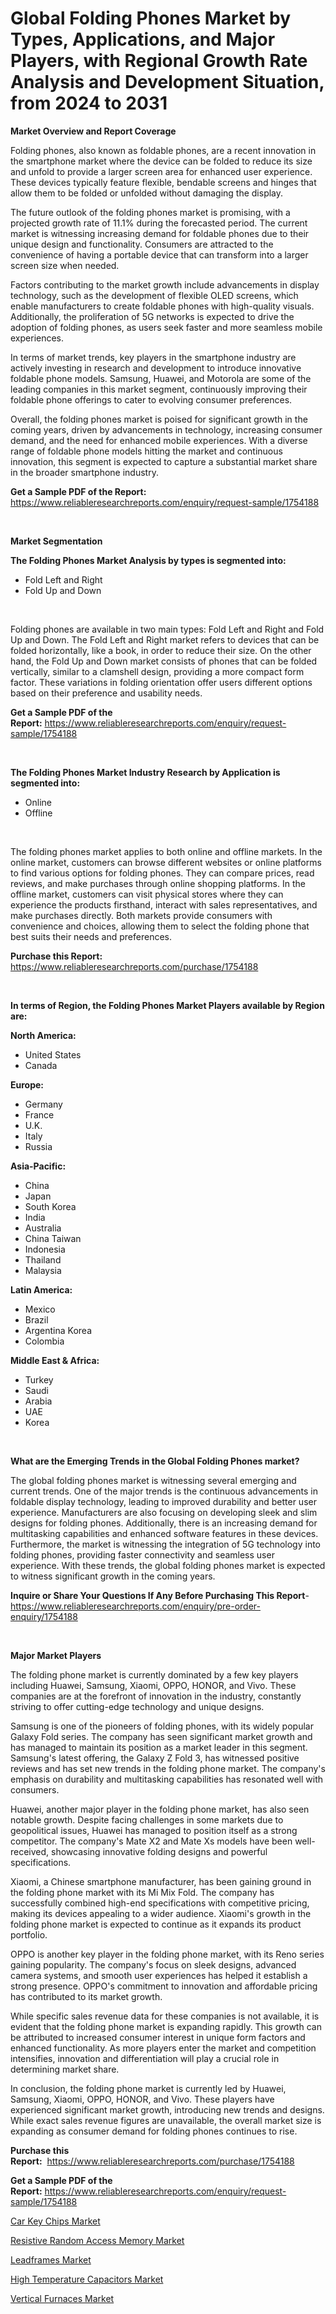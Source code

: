 <p><h1>Global Folding Phones Market by Types, Applications, and Major Players, with Regional Growth Rate Analysis and Development Situation, from 2024 to 2031</h1></p><p><strong>Market Overview and Report Coverage</strong></p>
<p><p>Folding phones, also known as foldable phones, are a recent innovation in the smartphone market where the device can be folded to reduce its size and unfold to provide a larger screen area for enhanced user experience. These devices typically feature flexible, bendable screens and hinges that allow them to be folded or unfolded without damaging the display.</p><p>The future outlook of the folding phones market is promising, with a projected growth rate of 11.1% during the forecasted period. The current market is witnessing increasing demand for foldable phones due to their unique design and functionality. Consumers are attracted to the convenience of having a portable device that can transform into a larger screen size when needed.</p><p>Factors contributing to the market growth include advancements in display technology, such as the development of flexible OLED screens, which enable manufacturers to create foldable phones with high-quality visuals. Additionally, the proliferation of 5G networks is expected to drive the adoption of folding phones, as users seek faster and more seamless mobile experiences.</p><p>In terms of market trends, key players in the smartphone industry are actively investing in research and development to introduce innovative foldable phone models. Samsung, Huawei, and Motorola are some of the leading companies in this market segment, continuously improving their foldable phone offerings to cater to evolving consumer preferences.</p><p>Overall, the folding phones market is poised for significant growth in the coming years, driven by advancements in technology, increasing consumer demand, and the need for enhanced mobile experiences. With a diverse range of foldable phone models hitting the market and continuous innovation, this segment is expected to capture a substantial market share in the broader smartphone industry.</p></p>
<p><strong>Get a Sample PDF of the Report:</strong> <a href="https://www.reliableresearchreports.com/enquiry/request-sample/1754188">https://www.reliableresearchreports.com/enquiry/request-sample/1754188</a></p>
<p>&nbsp;</p>
<p><strong>Market Segmentation</strong></p>
<p><strong>The Folding Phones Market Analysis by types is segmented into:</strong></p>
<p><ul><li>Fold Left and Right</li><li>Fold Up and Down</li></ul></p>
<p>&nbsp;</p>
<p><p>Folding phones are available in two main types: Fold Left and Right and Fold Up and Down. The Fold Left and Right market refers to devices that can be folded horizontally, like a book, in order to reduce their size. On the other hand, the Fold Up and Down market consists of phones that can be folded vertically, similar to a clamshell design, providing a more compact form factor. These variations in folding orientation offer users different options based on their preference and usability needs.</p></p>
<p><strong>Get a Sample PDF of the Report:</strong>&nbsp;<a href="https://www.reliableresearchreports.com/enquiry/request-sample/1754188">https://www.reliableresearchreports.com/enquiry/request-sample/1754188</a></p>
<p>&nbsp;</p>
<p><strong>The Folding Phones Market Industry Research by Application is segmented into:</strong></p>
<p><ul><li>Online</li><li>Offline</li></ul></p>
<p>&nbsp;</p>
<p><p>The folding phones market applies to both online and offline markets. In the online market, customers can browse different websites or online platforms to find various options for folding phones. They can compare prices, read reviews, and make purchases through online shopping platforms. In the offline market, customers can visit physical stores where they can experience the products firsthand, interact with sales representatives, and make purchases directly. Both markets provide consumers with convenience and choices, allowing them to select the folding phone that best suits their needs and preferences.</p></p>
<p><strong>Purchase this Report:</strong>&nbsp; <a href="https://www.reliableresearchreports.com/purchase/1754188">https://www.reliableresearchreports.com/purchase/1754188</a></p>
<p>&nbsp;</p>
<p><strong>In terms of Region, the Folding Phones Market Players available by Region are:</strong></p>
<p>
    <p> <strong> North America: </strong>
        <ul>
            <li>United States</li>
            <li>Canada</li>
        </ul>
        </p> 
    <p> <strong> Europe: </strong>
        <ul>
            <li>Germany</li>
            <li>France</li>
            <li>U.K.</li>
            <li>Italy</li>
            <li>Russia</li>
        </ul>
        </p> 
    <p> <strong> Asia-Pacific: </strong>
        <ul>
            <li>China</li>
            <li>Japan</li>
            <li>South Korea</li>
            <li>India</li>
            <li>Australia</li>
            <li>China Taiwan</li>
            <li>Indonesia</li>
            <li>Thailand</li>
            <li>Malaysia</li>
        </ul>
        </p> 
    <p> <strong> Latin America: </strong>
        <ul>
            <li>Mexico</li>
            <li>Brazil</li>
            <li>Argentina Korea</li>
            <li>Colombia</li>
        </ul>
        </p> 
    <p> <strong> Middle East & Africa: </strong>
        <ul>
            <li>Turkey</li>
            <li>Saudi</li>
            <li>Arabia</li>
            <li>UAE</li>
            <li>Korea</li>
        </ul>
    </p>
    </p>
<p>&nbsp;</p>
<p><strong>What are the Emerging Trends in the Global Folding Phones market?</strong></p>
<p><p>The global folding phones market is witnessing several emerging and current trends. One of the major trends is the continuous advancements in foldable display technology, leading to improved durability and better user experience. Manufacturers are also focusing on developing sleek and slim designs for folding phones. Additionally, there is an increasing demand for multitasking capabilities and enhanced software features in these devices. Furthermore, the market is witnessing the integration of 5G technology into folding phones, providing faster connectivity and seamless user experience. With these trends, the global folding phones market is expected to witness significant growth in the coming years.</p></p>
<p><strong>Inquire or Share Your Questions If Any Before Purchasing This Report</strong>- <a href="https://www.reliableresearchreports.com/enquiry/pre-order-enquiry/1754188">https://www.reliableresearchreports.com/enquiry/pre-order-enquiry/1754188</a></p>
<p>&nbsp;</p>
<p><strong>Major Market Players</strong></p>
<p><p>The folding phone market is currently dominated by a few key players including Huawei, Samsung, Xiaomi, OPPO, HONOR, and Vivo. These companies are at the forefront of innovation in the industry, constantly striving to offer cutting-edge technology and unique designs.</p><p>Samsung is one of the pioneers of folding phones, with its widely popular Galaxy Fold series. The company has seen significant market growth and has managed to maintain its position as a market leader in this segment. Samsung's latest offering, the Galaxy Z Fold 3, has witnessed positive reviews and has set new trends in the folding phone market. The company's emphasis on durability and multitasking capabilities has resonated well with consumers.</p><p>Huawei, another major player in the folding phone market, has also seen notable growth. Despite facing challenges in some markets due to geopolitical issues, Huawei has managed to position itself as a strong competitor. The company's Mate X2 and Mate Xs models have been well-received, showcasing innovative folding designs and powerful specifications.</p><p>Xiaomi, a Chinese smartphone manufacturer, has been gaining ground in the folding phone market with its Mi Mix Fold. The company has successfully combined high-end specifications with competitive pricing, making its devices appealing to a wider audience. Xiaomi's growth in the folding phone market is expected to continue as it expands its product portfolio.</p><p>OPPO is another key player in the folding phone market, with its Reno series gaining popularity. The company's focus on sleek designs, advanced camera systems, and smooth user experiences has helped it establish a strong presence. OPPO's commitment to innovation and affordable pricing has contributed to its market growth.</p><p>While specific sales revenue data for these companies is not available, it is evident that the folding phone market is expanding rapidly. This growth can be attributed to increased consumer interest in unique form factors and enhanced functionality. As more players enter the market and competition intensifies, innovation and differentiation will play a crucial role in determining market share.</p><p>In conclusion, the folding phone market is currently led by Huawei, Samsung, Xiaomi, OPPO, HONOR, and Vivo. These players have experienced significant market growth, introducing new trends and designs. While exact sales revenue figures are unavailable, the overall market size is expanding as consumer demand for folding phones continues to rise.</p></p>
<p><strong>Purchase this Report:</strong>&nbsp;&nbsp;<a href="https://www.reliableresearchreports.com/purchase/1754188">https://www.reliableresearchreports.com/purchase/1754188</a></p>
<p></p>
<p><strong>Get a Sample PDF of the Report:</strong>&nbsp;<a href="https://www.reliableresearchreports.com/enquiry/request-sample/1754188">https://www.reliableresearchreports.com/enquiry/request-sample/1754188</a></p>
<p><p><a href="https://github.com/mohamedbakry57/Market-Research-Report-List-1/blob/main/car-key-chips-market.md">Car Key Chips Market</a></p><p><a href="https://github.com/antony131rp/Market-Research-Report-List-1/blob/main/resistive-random-access-memory-market.md">Resistive Random Access Memory Market</a></p><p><a href="https://github.com/sougarounis/Market-Research-Report-List-1/blob/main/leadframes-market.md">Leadframes Market</a></p><p><a href="https://github.com/lababdou/Market-Research-Report-List-1/blob/main/high-temperature-capacitors-market.md">High Temperature Capacitors Market</a></p><p><a href="https://github.com/bracarafogo/Market-Research-Report-List-1/blob/main/vertical-furnaces-market.md">Vertical Furnaces Market</a></p></p>